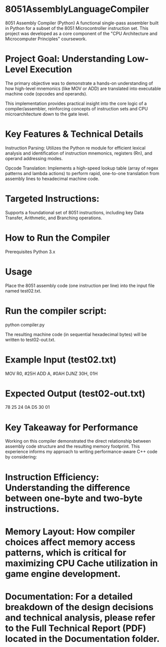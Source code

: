 # 8051AssemblyLanguageCompiler
8051 Assembly Compiler (Python)
A functional single-pass assembler built in Python for a subset of the 8051 Microcontroller instruction set. This project was developed as a core component of the "CPU Architecture and Microcomputer Principles" coursework.

# Project Goal: Understanding Low-Level Execution
The primary objective was to demonstrate a hands-on understanding of how high-level mnemonics (like MOV or ADD) are translated into executable machine code (opcodes and operands).

This implementation provides practical insight into the core logic of a compiler/assembler, reinforcing concepts of instruction sets and CPU microarchitecture down to the gate level.

# Key Features & Technical Details
Instruction Parsing: Utilizes the Python re module for efficient lexical analysis and identification of instruction mnemonics, registers (Rn), and operand addressing modes.

Opcode Translation: Implements a high-speed lookup table (array of regex patterns and lambda actions) to perform rapid, one-to-one translation from assembly lines to hexadecimal machine code.

# Targeted Instructions:
Supports a foundational set of 8051 instructions, including key Data Transfer, Arithmetic, and Branching operations.

# How to Run the Compiler
Prerequisites
Python 3.x

# Usage
Place the 8051 assembly code (one instruction per line) into the input file named test02.txt.

# Run the compiler script:

python compiler.py

The resulting machine code (in sequential hexadecimal bytes) will be written to test02-out.txt.

# Example Input (test02.txt)
MOV R0, #25H
ADD A, #0AH
DJNZ 30H, 01H

# Expected Output (test02-out.txt)
78 25 24 0A D5 30 01

# Key Takeaway for Performance
Working on this compiler demonstrated the direct relationship between assembly code structure and the resulting memory footprint. This experience informs my approach to writing performance-aware C++ code by considering:

# Instruction Efficiency: Understanding the difference between one-byte and two-byte instructions.

# Memory Layout: How compiler choices affect memory access patterns, which is critical for maximizing CPU Cache utilization in game engine development.

# Documentation: For a detailed breakdown of the design decisions and technical analysis, please refer to the Full Technical Report (PDF) located in the Documentation folder.
